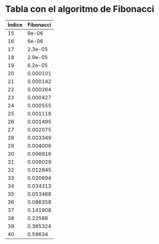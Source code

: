 # Tabla con el algoritmo de Fibonacci

| Índice | Fibonacci |
|--------|-----------|
|15|9e-06|
|16|6e-06|
|17|2.3e-05|
|18|2.9e-05|
|19|6.2e-05|
|20|0.000101|
|21|0.000142|
|22|0.000264|
|23|0.000427|
|24|0.000555|
|25|0.001118|
|26|0.001495|
|27|0.002075|
|28|0.003349|
|29|0.004006|
|30|0.006916|
|31|0.008029|
|32|0.012845|
|33|0.020694|
|34|0.034313|
|35|0.053468|
|36|0.086358|
|37|0.141908|
|38|0.22586|
|39|0.365324|
|40|0.59634|
